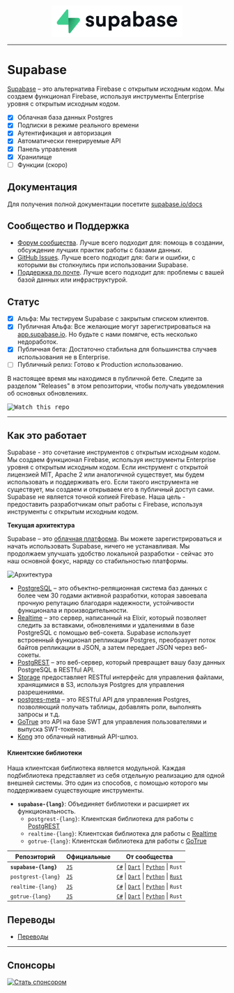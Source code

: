 <p align="center">
  <img width="300" src="https://raw.githubusercontent.com/supabase/supabase/master/web/static/supabase-light-rounded-corner-background.svg"/>
</p>

---

# Supabase

[Supabase](https://supabase.com) – это альтернатива Firebase с открытым исходным кодом. Мы создаем функционал Firebase, используя инструменты Enterprise уровня с открытым исходным кодом.

- [x] Облачная база данных Postgres
- [x] Подписки в режиме реального времени
- [x] Аутентификация и авторизация
- [x] Автоматически генерируемые API
- [x] Панель управления
- [x] Хранилище
- [ ] Функции (скоро)

## Документация

Для получения полной документации посетите [supabase.io/docs](https://supabase.com/docs)

## Сообщество и Поддержка

- [Форум сообщества](https://github.com/supabase/supabase/discussions). Лучше всего подходит для: помощь в создании, обсуждение лучших практик работы с базами данных.
- [GitHub Issues](https://github.com/supabase/supabase/issues). Лучше всего подходит для: баги и ошибки, с которыми вы столкнулись при использовании Supabase.
- [Поддержка по почте](https://supabase.com/docs/support#business-support). Лучше всего подходит для: проблемы с вашей базой данных или инфраструктурой.

## Статус

- [x] Альфа: Мы тестируем Supabase с закрытым списком клиентов.
- [x] Публичная Альфа: Все желающие могут зарегистрироваться на [app.supabase.io](https://app.supabase.io). Но будьте с нами помягче, есть несколько недоработок.
- [x] Публичная бета: Достаточно стабильна для большинства случаев использования не в Enterprise.
- [ ] Публичный релиз: Готово к Production использованию.

В настоящее время мы находимся в публичной бете. Следите за разделом "Releases" в этом репозитории, чтобы получать уведомления об основных обновлениях.

<kbd><img src="https://gitcdn.link/repo/supabase/supabase/master/web/static/watch-repo.gif" alt="Watch this repo"/></kbd>

---

## Как это работает

Supabase - это сочетание инструментов с открытым исходным кодом. Мы создаем функционал Firebase, используя инструменты Enterprise уровня с открытым исходным кодом. Если инструмент с открытой лицензией MIT, Apache 2 или аналогичной существует, мы будем использовать и поддерживать его. Если такого инструмента не существует, мы создаем и открываем его в публичный доступ сами. Supabase не является точной копией Firebase. Наша цель - предоставить разработчикам опыт работы с Firebase, используя инструменты с открытым исходным кодом.

**Текущая архитектура**

Supabase – это [облачная платформа](https://app.supabase.io). Вы можете зарегистрироваться и начать использовать Supabase, ничего не устанавливая. Мы продолжаем улучшать удобство локальной разработки - сейчас это наш основной фокус, наряду со стабильностью платформы.

![Архитектура](https://supabase.com/assets/images/supabase-architecture-9050a7317e9ec7efb7807f5194122e48.png)

- [PostgreSQL](https://www.postgresql.org/) – это объектно-реляционная система баз данных с более чем 30 годами активной разработки, которая завоевала прочную репутацию благодаря надежности, устойчивости функционала и производительности.
- [Realtime](https://github.com/supabase/realtime) – это сервер, написанный на Elixir, который позволяет cледить за вставками, обновлениями и удалениями в базе PostgreSQL с помощью веб-сокета. Supabase использует встроенный функционал репликации Postgres, преобразует поток байтов репликации в JSON, а затем передает JSON через веб-сокеты.
- [PostgREST](http://postgrest.org/) – это веб-сервер, который превращает вашу базу данных PostgreSQL в RESTful API.
- [Storage](https://github.com/supabase/storage-api) предоставляет RESTful интерфейс для управления файлами, хранящимися в S3, используя Postgres для управления разрешениями.
- [postgres-meta](https://github.com/supabase/postgres-meta) – это RESTful API для управления Postgres, позволяющий получать таблицы, добавлять роли, выполнять запросы и т.д.
- [GoTrue](https://github.com/netlify/gotrue) это API на базе SWT для управления пользователями и выпуска SWT-токенов.
- [Kong](https://github.com/Kong/kong) это облачный нативный API-шлюз.

#### Клиентские библиотеки

Наша клиентская библиотека является модульной. Каждая подбиблиотека представляет из себя отдельную реализацию для одной внешней системы. Это один из способов, с помощью которого мы поддерживаем существующие инструменты.

- **`supabase-{lang}`**: Объединяет библиотеки и расширяет их функциональность.
  - `postgrest-{lang}`: Клиентская библиотека для работы с [PostgREST](https://github.com/postgrest/postgrest)
  - `realtime-{lang}`: Клиентская библиотека для работы с [Realtime](https://github.com/supabase/realtime)
  - `gotrue-{lang}`: Клиентская библиотека для работы с [GoTrue](https://github.com/netlify/gotrue)

| Репозиторий           | Официальные                                      | От сообщества                                                                                                                                                                                                              |
| --------------------- | ------------------------------------------------ | -------------------------------------------------------------------------------------------------------------------------------------------------------------------------------------------------------------------------- |
| **`supabase-{lang}`** | [`JS`](https://github.com/supabase/supabase-js)  | [`C#`](https://github.com/supabase/supabase-csharp) \| [`Dart`](https://github.com/supabase/supabase-dart) \| [`Python`](https://github.com/supabase/supabase-py) \| `Rust`                                                |
| `postgrest-{lang}`    | [`JS`](https://github.com/supabase/postgrest-js) | [`C#`](https://github.com/supabase/postgrest-csharp) \| [`Dart`](https://github.com/supabase/postgrest-dart) \| [`Python`](https://github.com/supabase/postgrest-py) \| [`Rust`](https://github.com/supabase/postgrest-rs) |
| `realtime-{lang}`     | [`JS`](https://github.com/supabase/realtime-js)  | [`C#`](https://github.com/supabase/realtime-csharp) \| [`Dart`](https://github.com/supabase/realtime-dart) \| [`Python`](https://github.com/supabase/realtime-py) \| `Rust`                                                |
| `gotrue-{lang}`       | [`JS`](https://github.com/supabase/gotrue-js)    | [`C#`](https://github.com/supabase/gotrue-csharp) \| [`Dart`](https://github.com/supabase/gotrue-dart) \| [`Python`](https://github.com/supabase/gotrue-py) \| `Rust`                                                      |

<!--- Remove this list if you're traslating to another language, it's hard to keep updated across multiple files-->
<!--- Keep only the link to the list of translation files-->

## Переводы

- [Переводы](/i18n/languages.md) <!--- Keep only the this-->

---

## Спонсоры

[![Стать спонсором](https://user-images.githubusercontent.com/10214025/90518111-e74bbb00-e198-11ea-8f88-c9e3c1aa4b5b.png)](https://github.com/sponsors/supabase)
